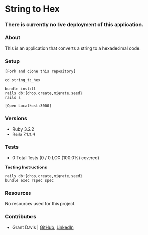# String to Hex

### There is currently no live deployment of this application.

### About

This is an application that converts a string to a hexadecimal code.

### Setup

```
[Fork and clone this repository]

cd string_to_hex

bundle install
rails db:{drop,create,migrate,seed}
rails s

[Open LocalHost:3000]
```

### Versions

- Ruby 3.2.2
- Rails 7.1.3.4

### Tests

* 0 Total Tests (0 / 0 LOC (100.0%) covered)

**Testing Instructions**

```
rails db:{drop,create,migrate,seed}
bundle exec rspec spec
```

### Resources

No resources used for this project.

### Contributors

* Grant Davis | [GitHub](https://github.com/grantdavis303), [LinkedIn](https://www.linkedin.com/in/grantdavis303/)